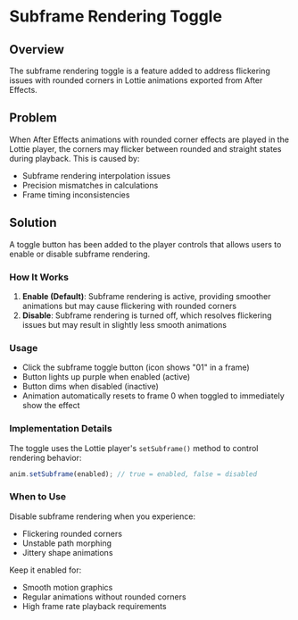 # Subframe Rendering Toggle

## Overview
The subframe rendering toggle is a feature added to address flickering issues with rounded corners in Lottie animations exported from After Effects.

## Problem
When After Effects animations with rounded corner effects are played in the Lottie player, the corners may flicker between rounded and straight states during playback. This is caused by:
- Subframe rendering interpolation issues
- Precision mismatches in calculations
- Frame timing inconsistencies

## Solution
A toggle button has been added to the player controls that allows users to enable or disable subframe rendering.

### How It Works
1. **Enable (Default)**: Subframe rendering is active, providing smoother animations but may cause flickering with rounded corners
2. **Disable**: Subframe rendering is turned off, which resolves flickering issues but may result in slightly less smooth animations

### Usage
- Click the subframe toggle button (icon shows "01" in a frame)
- Button lights up purple when enabled (active)
- Button dims when disabled (inactive)
- Animation automatically resets to frame 0 when toggled to immediately show the effect

### Implementation Details
The toggle uses the Lottie player's `setSubframe()` method to control rendering behavior:
```javascript
anim.setSubframe(enabled); // true = enabled, false = disabled
```

### When to Use
Disable subframe rendering when you experience:
- Flickering rounded corners
- Unstable path morphing
- Jittery shape animations

Keep it enabled for:
- Smooth motion graphics
- Regular animations without rounded corners
- High frame rate playback requirements